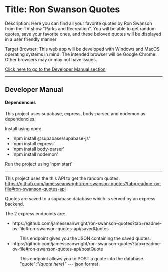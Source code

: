 # Title: Ron Swanson Quotes

<p>Description: Here you can find all your favorite quotes by Ron Swanson from the TV show "Parks and Recreation". You will be able to get random quotes, save your favorite ones, and these beloved quotes will be displayed in a user friendly manner</p>

<p>Target Browser: This web app will be developed with Windows and MacOS operating systems in mind. The intended browser will be Google Chrome. Other browsers may or may not have issues.</p>

[Click here to go to the Developer Manual section](#developer-manual)

<hr>

<h2 id='developer-manual'>Developer Manual</h2>

<h4>Dependencies</h4>
<p>This project uses supabase, express, body-parser, and nodemon as dependencies.</p>
<p>Install using npm:</p>
<ul>
<li>'npm install @supabase/supabase-js'</li>
<li>'npm install express'</li>
<li>'npm install body-parser'</li>
<li>'npm install nodemon'</li>
</ul>
<p>Run the project using 'npm start'</p>

<hr>

<p>This project uses the this API to get the random quotes: <a href="https://github.com/jamesseanwright/ron-swanson-quotes?tab=readme-ov-file#ron-swanson-quotes-api" target='_blank'>https://github.com/jamesseanwright/ron-swanson-quotes?tab=readme-ov-file#ron-swanson-quotes-api</a></p>

<p>Quotes are saved to a supabase database which is served by an express backend.</p>

<p>The 2 express endpoints are:</p>
<ul>
<li>https://github.com/jamesseanwright/ron-swanson-quotes?tab=readme-ov-file#ron-swanson-quotes-api/savedQuotes</li>
<ul>This endpoint gives you the JSON containing the saved quotes.</ul>
<li>https://github.com/jamesseanwright/ron-swanson-quotes?tab=readme-ov-file#ron-swanson-quotes-api/postQuote</li>
<ul>This endpoint allows you to POST a quote into the database. "quote":<em>"(quote here)"</em> --- json format</ul>
</ul>
